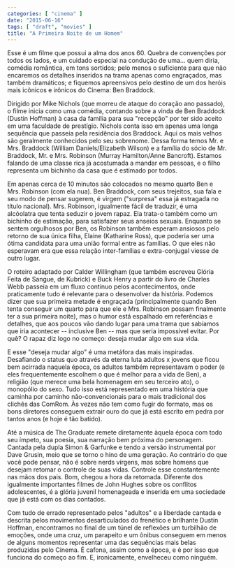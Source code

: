 ```yaml
---
categories: [ "cinema" ]
date: "2015-06-16"
tags: [ "draft", "movies" ]
title: "A Primeira Noite de um Homem"
---
```

Esse é um filme que possui a alma dos anos 60. Quebra de convenções por
todos os lados, e um cuidado especial na condução de uma... quem diria,
comédia romântica, em tons sortidos; pelo menos o suficiente para que
não encaremos os detalhes inseridos na trama apenas como engraçados,
mas também dramáticos; e fiquemos apreensivos pelo destino de um dos
heróis mais icônicos e irônicos do Cinema: Ben Braddock.

Dirigido por Mike Nichols (que morreu de ataque do coração ano passado),
o filme inicia como uma comédia, contando sobre a vinda de Ben Braddock
(Dustin Hoffman) à casa da família para sua "recepção" por ter sido
aceito em uma faculdade de prestígio. Nichols conta isso em apenas uma
longa sequência que passeia pela residência dos Braddock. Aqui os mais
velhos são geralmente conhecidos pelo seu sobrenome. Dessa forma temos
Mr. e Mrs. Braddock (William Daniels/Elizabeth Wilson) e a família
do sócio de Mr. Braddock, Mr. e Mrs. Robinson (Murray Hamilton/Anne
Bancroft). Estamos falando de uma classe rica já acostumada a mandar
em pessoas, e o filho representa um bichinho da casa que é estimado
por todos.

Em apenas cerca de 10 minutos são colocados no mesmo quarto Ben e
Mrs. Robinson (com ela nua). Ben Braddock, com seus trejeitos, sua fala e
seu modo de pensar sugerem, é virgem ("surpresa" essa já estragada no
título nacional). Mrs. Robinson, igualmente fácil de traduzir, é uma
alcóolatra que tenta seduzir o jovem rapaz. Ela trata-o também como um
bichinho de estimação, para satisfazer seus anseios sexuais. Enquanto
se sentem orgulhosos por Ben, os Robinson também esperam ansiosos pelo
retorno de sua única filha, Elaine (Katharine Ross), que poderia ser uma
ótima candidata para uma união formal entre as famílias. O que eles
não esperavam era que essa relação inter-famílias e extra-conjugal
viesse de outro lugar.

O roteiro adaptado por Calder Willingham (que também escreveu Glória
Feita de Sangue, de Kubrick) e Buck Henry a partir do livro de Charles
Webb passeia em um fluxo contínuo pelos acontecimentos, onde praticamente
tudo é relevante para o desenvolver da história. Podemos dizer que sua
primeira metade é engraçada (principalmente quando Ben tenta conseguir
um quarto para que ele e Mrs. Robinson possam finalmente ter a sua
primeira noite), mas o humor está espalhado em referências e detalhes,
que aos poucos vão dando lugar para uma trama que sabíamos que iria
acontecer -- inclusive Ben -- mas que seria impossível evitar. Por
quê? O rapaz diz logo no começo: deseja mudar algo em sua vida.

E esse "deseja mudar algo" é uma metáfora das mais
inspiradas. Desafiando o status quo através da eterna luta adultos
x jovens que ficou bem acirrada naquela época, os adultos também
representavam o poder (e eles frequentemente escolhem o que é melhor
para a vida de Ben), a religião (que merece uma bela homenagem em seu
terceiro ato), o monopólio do sexo. Tudo isso está representado em
uma história que caminha por caminho não-convencionais para o mais
tradicional dos clichês das ComRom. Às vezes não tem como fugir do
formato, mas os bons diretores conseguem extrair ouro do que já está
escrito em pedra por tantos anos (e hoje é tão batido).

Até a música de The Graduate remete diretamente àquela época
com todo seu ímpeto, sua poesia, sua narração bem próxima do
personagem. Cantada pela dupla Simon & Garfunke e tendo a versão
instrumental por Dave Grusin, meio que se torno o hino de uma
geração. Ao contrário do que você pode pensar, não é sobre
nerds virgens, mas sobre homens que desejam retomar o controle de suas
vidas. Controle esse constantemente nas mãos dos pais. Bom, chegou a
hora da retomada. Diferente dos igualmente importantes filmes de John
Hughes sobre os conflitos adolescentes, é a glória juvenil homenageada
e inserida em uma sociedade que já está com os dias contados.

Com tudo de errado representado pelos "adultos" e a liberdade cantada e
descrita pelos movimentos desarticulados do frenético e brilhante Dustin
Hoffman, encontramos no final de um túnel de reflexões um turbilhão
de emoções, onde uma cruz, um parapeito e um ônibus conseguem em menos
de alguns momentos representar uma das sequências mais belas produzidas
pelo Cinema. É cafona, assim como a época, e é por isso que funciona
do começo ao fim. E, ironicamente, envelheceu como ninguém.

